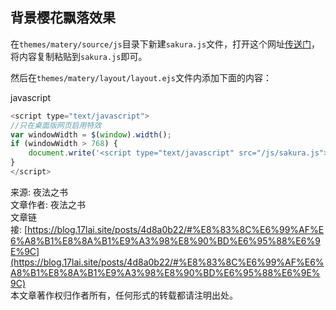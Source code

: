 ## 背景樱花飘落效果[](https://blog.17lai.site/posts/4d8a0b22/#%E8%83%8C%E6%99%AF%E6%A8%B1%E8%8A%B1%E9%A3%98%E8%90%BD%E6%95%88%E6%9E%9C)

在`themes/matery/source/js`目录下新建`sakura.js`文件，打开这个网址[传送门](https://cdn.jsdelivr.net/gh/Yafine/cdn@3.3.1/source/js/sakura.js)，将内容复制粘贴到`sakura.js`即可。

然后在`themes/matery/layout/layout.ejs`文件内添加下面的内容：

javascript

```javascript
<script type="text/javascript">
//只在桌面版网页启用特效
var windowWidth = $(window).width();
if (windowWidth > 768) {
    document.write('<script type="text/javascript" src="/js/sakura.js"><\/script>');
}
</script>
```

  
来源: 夜法之书  
文章作者: 夜法之书  
文章链接: [https://blog.17lai.site/posts/4d8a0b22/#%E8%83%8C%E6%99%AF%E6%A8%B1%E8%8A%B1%E9%A3%98%E8%90%BD%E6%95%88%E6%9E%9C](https://blog.17lai.site/posts/4d8a0b22/#%E8%83%8C%E6%99%AF%E6%A8%B1%E8%8A%B1%E9%A3%98%E8%90%BD%E6%95%88%E6%9E%9C)  
本文章著作权归作者所有，任何形式的转载都请注明出处。